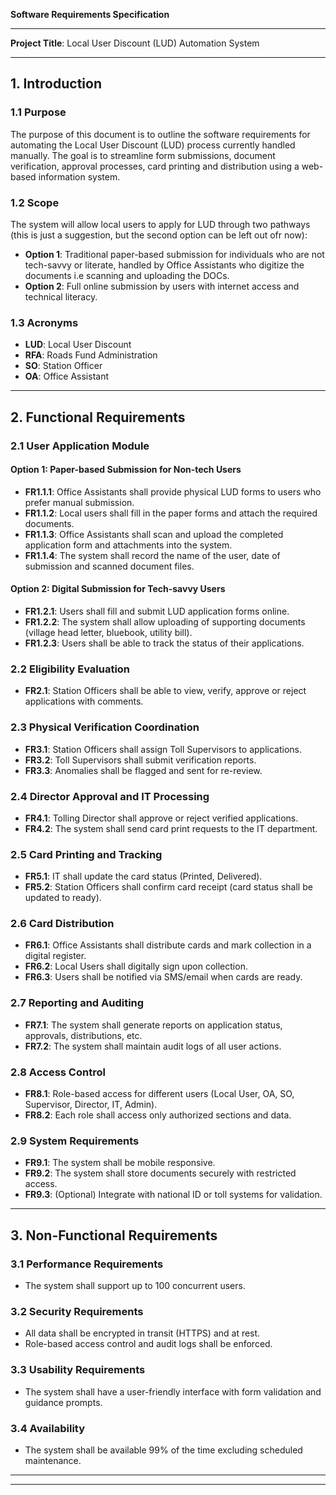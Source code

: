 **Software Requirements Specification**

---

**Project Title**: Local User Discount (LUD) Automation System


---

## 1. Introduction

### 1.1 Purpose

The purpose of this document is to outline the software requirements for automating the Local User Discount (LUD) process currently handled manually. The goal is to streamline form submissions, document verification, approval processes, card printing and distribution using a web-based information system.

### 1.2 Scope

The system will allow local users to apply for LUD through two pathways (this is just a suggestion, but the second option can be left out ofr now):

* **Option 1**: Traditional paper-based submission for individuals who are not tech-savvy or literate, handled by Office Assistants who digitize the documents i.e scanning and uploading the DOCs.
* **Option 2**: Full online submission by users with internet access and technical literacy.

### 1.3 Acronyms

* **LUD**: Local User Discount
* **RFA**: Roads Fund Administration
* **SO**: Station Officer
* **OA**: Office Assistant

---

## 2. Functional Requirements

### 2.1 User Application Module

#### Option 1: Paper-based Submission for Non-tech Users

* **FR1.1.1**: Office Assistants shall provide physical LUD forms to users who prefer manual submission.
* **FR1.1.2**: Local users shall fill in the paper forms and attach the required documents.
* **FR1.1.3**: Office Assistants shall scan and upload the completed application form and attachments into the system.
* **FR1.1.4**: The system shall record the name of the user, date of submission and scanned document files.

#### Option 2: Digital Submission for Tech-savvy Users

* **FR1.2.1**: Users shall fill and submit LUD application forms online.
* **FR1.2.2**: The system shall allow uploading of supporting documents (village head letter, bluebook, utility bill).
* **FR1.2.3**: Users shall be able to track the status of their applications.


### 2.2 Eligibility Evaluation

* **FR2.1**: Station Officers shall be able to view, verify, approve or reject applications with comments.

### 2.3 Physical Verification Coordination

* **FR3.1**: Station Officers shall assign Toll Supervisors to applications.
* **FR3.2**: Toll Supervisors shall submit verification reports.
* **FR3.3**: Anomalies shall be flagged and sent for re-review.

### 2.4 Director Approval and IT Processing

* **FR4.1**: Tolling Director shall approve or reject verified applications.
* **FR4.2**: The system shall send card print requests to the IT department.

### 2.5 Card Printing and Tracking

* **FR5.1**: IT shall update the card status (Printed, Delivered).
* **FR5.2**: Station Officers shall confirm card receipt (card status shall be updated to ready).

### 2.6 Card Distribution

* **FR6.1**: Office Assistants shall distribute cards and mark collection in a digital register.
* **FR6.2**: Local Users shall digitally sign upon collection.
* **FR6.3**: Users shall be notified via SMS/email when cards are ready.

### 2.7 Reporting and Auditing

* **FR7.1**: The system shall generate reports on application status, approvals, distributions, etc.
* **FR7.2**: The system shall maintain audit logs of all user actions.

### 2.8 Access Control

* **FR8.1**: Role-based access for different users (Local User, OA, SO, Supervisor, Director, IT, Admin).
* **FR8.2**: Each role shall access only authorized sections and data.

### 2.9 System Requirements

* **FR9.1**: The system shall be mobile responsive.
* **FR9.2**: The system shall store documents securely with restricted access.
* **FR9.3**: (Optional) Integrate with national ID or toll systems for validation.

---

## 3. Non-Functional Requirements

### 3.1 Performance Requirements

* The system shall support up to 100 concurrent users.

### 3.2 Security Requirements

* All data shall be encrypted in transit (HTTPS) and at rest.
* Role-based access control and audit logs shall be enforced.

### 3.3 Usability Requirements

* The system shall have a user-friendly interface with form validation and guidance prompts.

### 3.4 Availability

* The system shall be available 99% of the time excluding scheduled maintenance.

---



---

